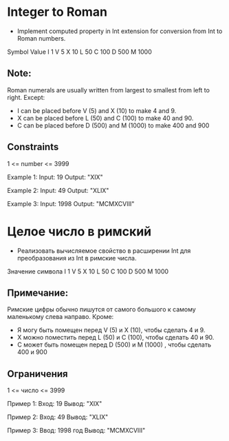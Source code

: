 # Integer to Roman

- Implement computed property in Int extension for conversion from Int to Roman numbers.

Symbol       Value
I                 1
V                5
X               10
L               50
C              100
D              500
M             1000

## Note: 
Roman numerals are usually written from largest to smallest from left to right. Except:
- I can be placed before V (5) and X (10) to make 4 and 9. 
- X can be placed before L (50) and C (100) to make 40 and 90. 
- C can be placed before D (500) and M (1000) to make 400 and 900


## Constraints

1 <= number <= 3999

Example 1:
Input: 19 
Output: "XIX"

Example 2:
Input: 49 
Output: "XLIX"

Example 3:
Input: 1998
Output: "MCMXCVIII"


# Целое число в римский

- Реализовать вычисляемое свойство в расширении Int для преобразования из Int в римские числа.

Значение символа
I 1
V 5
Х 10
L 50
C 100
D 500
М 1000

## Примечание:
Римские цифры обычно пишутся от самого большого к самому маленькому слева направо. Кроме:
- Я могу быть помещен перед V (5) и X (10), чтобы сделать 4 и 9.
- X можно поместить перед L (50) и C (100), чтобы сделать 40 и 90.
- C может быть помещен перед D (500) и M (1000) , чтобы сделать 400 и 900


## Ограничения

1 <= число <= 3999

Пример 1:
Вход: 19
Вывод: "XIX"

Пример 2:
Вход: 49
Вывод: "XLIX"

Пример 3:
Ввод: 1998 год
Вывод: "MCMXCVIII"

